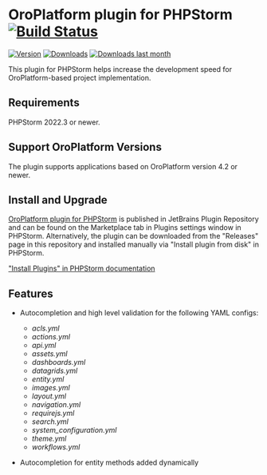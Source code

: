 OroPlatform plugin for PHPStorm [![Build Status](https://travis-ci.org/oroinc/oro-phpstorm-plugin.svg?branch=master)](https://travis-ci.org/oroinc/oro-phpstorm-plugin)
=========================================================================================================================================================================

[![Version](http://phpstorm.espend.de/badge/8449/version)](https://plugins.jetbrains.com/plugin/8449)
[![Downloads](http://phpstorm.espend.de/badge/8449/downloads)](https://plugins.jetbrains.com/plugin/8449)
[![Downloads last month](http://phpstorm.espend.de/badge/8449/last-month)](https://plugins.jetbrains.com/plugin/8449)

This plugin for PHPStorm helps increase the development speed for OroPlatform-based project implementation.

Requirements
------------

PHPStorm 2022.3 or newer.

Support OroPlatform Versions
----------------------------

The plugin supports applications based on OroPlatform version 4.2 or newer.

Install and Upgrade
-------------------

[OroPlatform plugin for PHPStorm](https://plugins.jetbrains.com/plugin/8449) is published in JetBrains Plugin Repository and can be found on the Marketplace tab in Plugins settings window in PHPStorm. Alternatively, the plugin can be downloaded from the "Releases" page in this repository and installed manually via "Install plugin from disk" in PHPStorm.

["Install Plugins" in PHPStorm documentation](https://www.jetbrains.com/help/phpstorm/managing-plugins.html)

Features
---------

- Autocompletion and high level validation for the following YAML configs:

    + *acls.yml*
    + *actions.yml*
    + *api.yml*
    + *assets.yml*
    + *dashboards.yml*
    + *datagrids.yml*
    + *entity.yml*
    + *images.yml*
    + *layout.yml*
    + *navigation.yml*
    + *requirejs.yml*
    + *search.yml*
    + *system_configuration.yml*
    + *theme.yml*
    + *workflows.yml*
    
- Autocompletion for entity methods added dynamically
